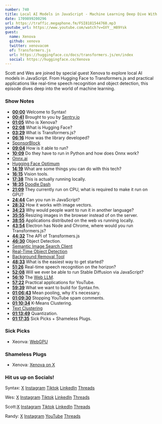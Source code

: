 ```yaml
---
number: 740
title: Local AI Models in JavaScript - Machine Learning Deep Dive With Xenova
date: 1709899200296
url: https://traffic.megaphone.fm/FSI8181544760.mp3
youtube_url: https://www.youtube.com/watch?v=GVY__H89Ysk
guest:
  name: Xenova
  github: xenova
  twitter: xenovacom
  of: Transformers.js
  url: https://huggingface.co/docs/transformers.js/en/index
  social: https://huggingface.co/Xenova
---
```


Scott and Wes are joined by special guest Xenova to explore local AI models in JavaScript. From Hugging Face to Transformers.js and practical applications like real-time speech recognition and object detection, this episode dives deep into the world of machine learning.

### Show Notes

* **[00:00](#t=00:00)** Welcome to Syntax!
* **[00:41](#t=00:41)** Brought to you by [Sentry.io](www.sentry.io/syntax)
* **[01:05](#t=01:05)** Who is Xenova?
* **[02:08](#t=02:08)** What is Hugging Face?
* **[03:29](#t=03:29)** What is Transformers.js?
* **[06:16](#t=06:16)** How was the library developed?
* [SponsorBlock](https://github.com/ajayyy/SponsorBlock)
* **[09:04](#t=09:04)** How is it able to run?
* **[10:09](#t=10:09)** Do they have to run in Python and how does Onnx work?
* [Onnx.ai](https://onnx.ai/)
* [Hugging Face Optimum](https://huggingface.co/docs/optimum/index)
* **[14:19](#t=14:19)** What are some things you can do with this tech?
* **[16:15](#t=16:15)** Vision tools.
* **[17:38](#t=17:38)** This is actually running locally.
* **[18:35](#t=18:35)** [Doodle Dash](https://huggingface.co/spaces/Xenova/doodle-dash)
* **[21:09](#t=21:09)** They currently run on CPU, what is required to make it run on GPU?
* **[24:44](#t=24:44)** Can you run in JavaScript?
* **[28:32](#t=28:32)** How it works with image vectors.
* **[34:23](#t=34:23)** Why would people want to run it in another language?
* **[35:55](#t=35:55)** Resizing images in the browser instead of on the server.
* **[38:55](#t=38:55)** Applications distributed on the web vs running locally.
* **[43:54](#t=43:54)** Electron has Node and Chrome, where would you run Transformers.js?
* **[44:32](#t=44:32)** The API of Transformers.js
* **[46:30](#t=46:30)** Object Detection.
* [Semantic Image Search Client](https://huggingface.co/spaces/Xenova/semantic-image-search-client)
* [Real-Time Object Detection](https://huggingface.co/spaces/Xenova/video-object-detection)
* [Background Removal Tool](https://huggingface.co/spaces/Xenova/remove-background-web)
* **[48:33](#t=48:33)** What is the easiest way to get started?
* **[51:26](#t=51:26)** Real-time speech recognition on the horizon?
* **[52:08](#t=52:08)** Will we ever be able to run Stable Diffusion via JavaScript?
* **[56:10](#t=56:10)** The [Web LLM](https://webllm.mlc.ai/).
* **[57:22](#t=57:22)** Practical applications for YouTube.
* **[59:39](#t=59:39)** What we want to build for Syntax.fm.
* **[01:06:43](#t=01:06:43)** Mean pooling, why it's necessary.
* **[01:09:30](#t=01:09:30)** Stopping YouTube spam comments.
* **[01:10:34](#t=01:10:34)** K-Means Clustering.
* [Text Clustering](https://discuss.huggingface.co/t/short-text-clustering/5829)
* **[01:13:49](#t=01:13:49)** Quantization.
* **[01:17:35](#t=01:17:35)** Sick Picks + Shameless Plugs.

### Sick Picks

- Xeonva: [WebGPU](https://developer.mozilla.org/en-US/docs/Web/API/WebGPU_API)

### Shameless Plugs

- Xenova: [Xenova on X](https://twitter.com/xenovacom)

### Hit us up on Socials!

Syntax: [X](https://twitter.com/syntaxfm) [Instagram](https://www.instagram.com/syntax_fm/) [Tiktok](https://www.tiktok.com/@syntaxfm) [LinkedIn](https://www.linkedin.com/company/96077407/admin/feed/posts/) [Threads](https://www.threads.net/@syntax_fm)

Wes: [X](https://twitter.com/wesbos) [Instagram](https://www.instagram.com/wesbos/) [Tiktok](https://www.tiktok.com/@wesbos) [LinkedIn](https://www.linkedin.com/in/wesbos/) [Threads](https://www.threads.net/@wesbos)

Scott:[X](https://twitter.com/stolinski) [Instagram](https://www.instagram.com/stolinski/) [Tiktok](https://www.tiktok.com/@stolinski) [LinkedIn](https://www.linkedin.com/in/stolinski/) [Threads](https://www.threads.net/@stolinski)

Randy: [X](https://twitter.com/randyrektor) [Instagram](https://www.instagram.com/randyrektor/) [YouTube](https://www.youtube.com/@randyrektor) [Threads](https://www.threads.net/@randyrektor)
